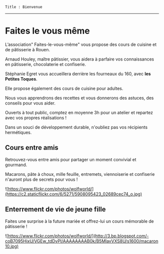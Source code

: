 	Title : Bienvenue
---

# Faites le vous même
L’association" Faites-le-vous-même"  vous propose des cours de cuisine et de pâtisserie à Rouen.

Arnaud Houley, maître pâtissier, vous aidera à parfaire vos connaissances en pâtisserie, chocolaterie et confiserie.

Stéphanie Egret vous accueillera derrière les fourneaux du 160, avec **les Petites Toques**. 

Elle propose également des cours de cuisine pour adultes.

Nous vous apprendrons des recettes et vous donnerons des astuces, des conseils pour vous aider.

Ouverts à tout public, comptez en moyenne 3h pour un atelier et repartez avec vos propres réalisations !

Dans un souci de développement durable, n'oubliez pas vos récipients hermétiques.

## Cours entre amis
Retrouvez-vous entre amis pour partager un moment convivial et gourmand. 

Macarons, pâte à choux, mille feuille, entremets, viennoiserie et confiserie n'auront plus de secrets pour vous !


![https://www.flickr.com/photos/wolfworld/](https://c2.staticflickr.com/6/5271/5908095423_02689cec74_o.jpg)

## Enterrement de vie de jeune fille

Faites une surprise à la future mariée et offrez-lui un cours mémorable de pâtisserie !


![https://www.flickr.com/photos/wolfworld/](http://3.bp.blogspot.com/-coB7095HixU/VGEw_tdDvPI/AAAAAAAAB0k/B5MlavVXS8U/s1600/macaron10.jpg)